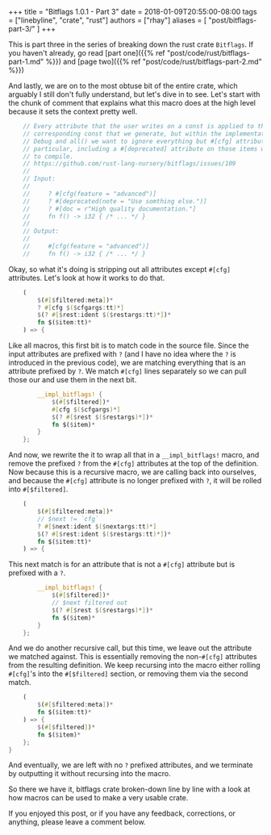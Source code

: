 +++
title = "Bitflags 1.0.1 - Part 3"
date = 2018-01-09T20:55:00-08:00
tags = ["linebyline", "crate", "rust"]
authors = ["rhay"]
aliases = [
  "post/bitflags-part-3/"
]
+++

This is part three in the series of breaking down the rust crate `Bitflags`. If you haven't already,
go read [part one]({{% ref "post/code/rust/bitflags-part-1.md" %}}) and
[page two]({{% ref "post/code/rust/bitflags-part-2.md" %}})

And lastly, we are on to the most obtuse bit of the entire crate, which arguably I still don't fully understand, but
 let's dive in to see.  Let's start with the chunk of comment that explains what this macro does at the high level
 because it sets the context pretty well.

```rust
    // Every attribute that the user writes on a const is applied to the
    // corresponding const that we generate, but within the implementation of
    // Debug and all() we want to ignore everything but #[cfg] attributes. In
    // particular, including a #[deprecated] attribute on those items would fail
    // to compile.
    // https://github.com/rust-lang-nursery/bitflags/issues/109
    //
    // Input:
    //
    //     ? #[cfg(feature = "advanced")]
    //     ? #[deprecated(note = "Use somthing else.")]
    //     ? #[doc = r"High quality documentation."]
    //     fn f() -> i32 { /* ... */ }
    //
    // Output:
    //
    //     #[cfg(feature = "advanced")]
    //     fn f() -> i32 { /* ... */ }
```

Okay, so what it's doing is stripping out all attributes except `#[cfg]` attributes.  Let's look at how it works to do
that.

```rust
    (
        $(#[$filtered:meta])*
        ? #[cfg $($cfgargs:tt)*]
        $(? #[$rest:ident $($restargs:tt)*])*
        fn $($item:tt)*
    ) => {
```

Like all macros, this first bit is to match code in the source file.  Since the input attributes are prefixed with `?`
(and I have no idea where the `?` is introduced in the previous code), we are matching everything that is an attribute
 prefixed by `?`.  We match `#[cfg]` lines separately so we can pull those our and use them in the next bit.

```rust
        __impl_bitflags! {
            $(#[$filtered])*
            #[cfg $($cfgargs)*]
            $(? #[$rest $($restargs)*])*
            fn $($item)*
        }
    };
```

And now, we rewrite the it to wrap all that in a `__impl_bitflags!` macro, and remove the prefixed `?` from the 
`#[cfg]` attributes at the top of the definition. Now because this is a recursive macro, we are calling back into 
ourselves, and because the `#[cfg]` attribute is no longer prefixed with `?`, it will be rolled into `#[$filtered]`.

```rust
    (
        $(#[$filtered:meta])*
        // $next != `cfg`
        ? #[$next:ident $($nextargs:tt)*]
        $(? #[$rest:ident $($restargs:tt)*])*
        fn $($item:tt)*
    ) => {
```

This next match is for an attribute that is not a `#[cfg]` attribute but is prefixed with a `?`.

```rust    
        __impl_bitflags! {
            $(#[$filtered])*
            // $next filtered out
            $(? #[$rest $($restargs)*])*
            fn $($item)*
        }
    };
```

And we do another recursive call, but this time, we leave out the attribute we matched against.  This is essentially
removing the non-`#[cfg]` attributes from the resulting definition.  We keep recursing into the macro either rolling
`#[cfg]`'s into the `#[$filtered]` section, or removing them via the second match.

```rust    
    (
        $(#[$filtered:meta])*
        fn $($item:tt)*
    ) => {
        $(#[$filtered])*
        fn $($item)*
    };
}
```

And eventually, we are left with no `?` prefixed attributes, and we terminate by outputting it without recursing
into the macro.

So there we have it, bitflags crate broken-down line by line with a look at how macros can be used to make a very usable
crate.
  
If you enjoyed this post, or if you have any feedback, corrections, or anything, please
leave a comment below.
